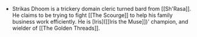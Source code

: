 - Strikas Dhoom is a trickery domain cleric turned bard from [[Sh'Rasa]]. He claims to be trying to fight [[The Scourge]] to help his family business work efficiently. He is [Iris]([[Iris the Muse]])' champion, and wielder of [[The Golden Threads]].
